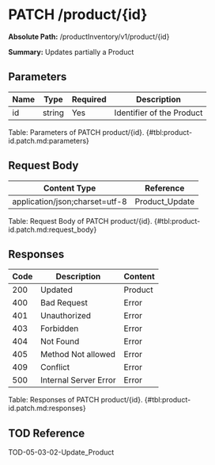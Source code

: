 <!--
    ATTENTION: This file was generated via gradle!
               Do NOT manually edit this file! Any such changes will be overwritten!
-->

# PATCH /product/{id}

**Absolute Path:** /productInventory/v1/product/{id}

**Summary:** Updates partially a Product

## Parameters

| Name | Type | Required | Description |
|------|------|----------|-------------|
| id | string | Yes | Identifier of the Product |

Table: Parameters of PATCH product/{id}. {#tbl:product-id.patch.md:parameters}

## Request Body

| Content Type | Reference |
|--------------|-----------|
| application/json;charset=utf-8 | Product_Update |

Table: Request Body of PATCH product/{id}. {#tbl:product-id.patch.md:request_body}

## Responses

| Code | Description | Content |
|------|-------------|---------|
| 200 | Updated | Product |
| 400 | Bad Request | Error |
| 401 | Unauthorized | Error |
| 403 | Forbidden | Error |
| 404 | Not Found | Error |
| 405 | Method Not allowed | Error |
| 409 | Conflict | Error |
| 500 | Internal Server Error | Error |

Table: Responses of PATCH product/{id}. {#tbl:product-id.patch.md:responses}

## TOD Reference

TOD-05-03-02-Update_Product
